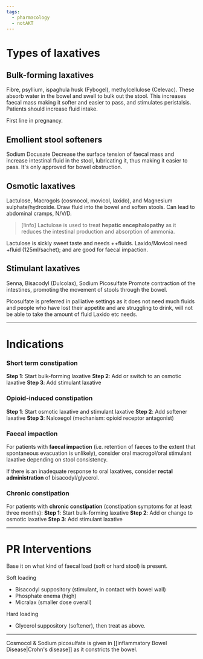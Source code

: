 ```yaml
---
tags:
  - pharmacology
  - notAKT
---
```

# Types of laxatives
## Bulk-forming laxatives
Fibre, psyllium, ispaghula husk (Fybogel), methylcellulose (Celevac). 
These absorb water in the bowel and swell to bulk out the stool. This increases faecal mass making it softer and easier to pass, and stimulates peristalsis. 
Patients should increase fluid intake. 

First line in pregnancy. 
## Emollient stool softeners 
Sodium Docusate
Decrease the surface tension of faecal mass and increase intestinal fluid in the stool, lubricating it, thus making it easier to pass.
It's only approved for bowel obstruction. 

## Osmotic laxatives
Lactulose, Macrogols (cosmocol, movicol, laxido), and Magnesium sulphate/hydroxide. 
Draw fluid into the bowel and soften stools.
Can lead to abdominal cramps, N/V/D. 

>[!info]
>Lactulose is used to treat **hepatic encephalopathy** as it reduces the intestinal production and absorption of ammonia.

Lactulose is sickly sweet taste and needs ++fluids. 
Laxido/Movicol need +fluid (125ml/sachet); and are good for faecal impaction. 
## Stimulant laxatives
Senna, Bisacodyl (Dulcolax), Sodium Picosulfate
Promote contraction of the intestines, promoting the movement of stools through the bowel.

Picosulfate is preferred in palliative settings as it does not need much fluids and people who have lost their appetite and are struggling to drink, will not be able to take the amount of fluid Laxido etc needs. 

---
# Indications
### Short term constipation
**Step 1**: Start bulk-forming laxative
**Step 2**: Add or switch to an osmotic laxative
**Step 3**: Add stimulant laxative

### Opioid-induced constipation
**Step 1**: Start osmotic laxative and stimulant laxative
**Step 2**: Add softener laxative
**Step 3**: Naloxegol (mechanism: opioid receptor antagonist)

### Faecal impaction
For patients with **faecal impaction** (i.e. retention of faeces to the extent that spontaneous evacuation is unlikely), consider oral macrogol/oral stimulant laxative depending on stool consistency.

If there is an inadequate response to oral laxatives, consider **rectal administration** of bisacodyl/glycerol.

### Chronic constipation
For patients with **chronic constipation** (constipation symptoms for at least three months):
**Step 1**: Start bulk-forming laxative
**Step 2**: Add or change to osmotic laxative
**Step 3**: Add stimulant laxative

---
# PR Interventions
Base it on what kind of faecal load (soft or hard stool) is present. 

Soft loading
- Bisacodyl suppository (stimulant, in contact with bowel wall)
- Phosphate enema (high)
- Micralax (smaller dose overall)

Hard loading
- Glycerol suppository (softener), then treat as above.

---
Cosmocol & Sodium picosulfate is given in [[inflammatory Bowel Disease|Crohn's disease]] as it constricts the bowel. 